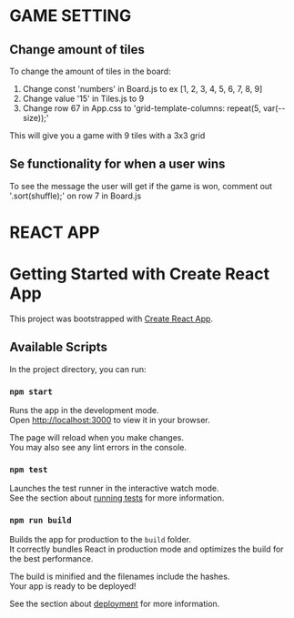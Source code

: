 # GAME SETTING

## Change amount of tiles
To change the amount of tiles in the board:
1. Change const 'numbers' in Board.js to ex [1, 2, 3, 4, 5, 6, 7, 8, 9]
2. Change value '15' in Tiles.js to 9
3. Change row 67 in App.css to 'grid-template-columns: repeat(5, var(--size));'

This will give you a game with 9 tiles with a 3x3 grid

## Se functionality for when a user wins
To see the message the user will get if the game is won, comment out '.sort(shuffle);' on row 7 in Board.js

# REACT APP

# Getting Started with Create React App
This project was bootstrapped with [Create React App](https://github.com/facebook/create-react-app).

## Available Scripts
In the project directory, you can run:

### `npm start`
Runs the app in the development mode.\
Open [http://localhost:3000](http://localhost:3000) to view it in your browser.

The page will reload when you make changes.\
You may also see any lint errors in the console.

### `npm test`
Launches the test runner in the interactive watch mode.\
See the section about [running tests](https://facebook.github.io/create-react-app/docs/running-tests) for more information.

### `npm run build`
Builds the app for production to the `build` folder.\
It correctly bundles React in production mode and optimizes the build for the best performance.

The build is minified and the filenames include the hashes.\
Your app is ready to be deployed!

See the section about [deployment](https://facebook.github.io/create-react-app/docs/deployment) for more information.